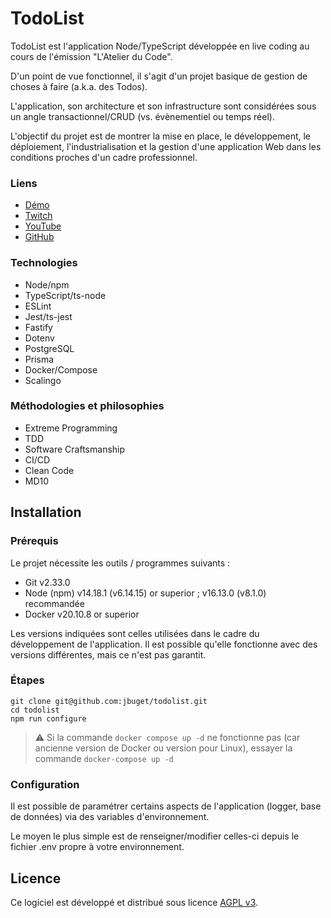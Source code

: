 # TodoList

TodoList est l'application Node/TypeScript développée en live coding au cours de l'émission "L'Atelier du Code".

D'un point de vue fonctionnel, il s'agit d'un projet basique de gestion de choses à faire (a.k.a. des Todos).

L'application, son architecture et son infrastructure sont considérées sous un angle transactionnel/CRUD (vs. évènementiel ou temps réel).

L'objectif du projet est de montrer la mise en place, le développement, le déploiement, l'industrialisation et la gestion d'une application Web dans les conditions proches d'un cadre professionnel.

### Liens

- [Démo](https://todolist.osc-fr1.scalingo.io/todos)
- [Twitch](https://twitch.tv/jeremybuget)
- [YouTube](https://www.youtube.com/channel/UCCA8eDqAjDSsWPUftDzWozA)
- [GitHub](https://github.com/jbuget/todolist)

### Technologies

- Node/npm
- TypeScript/ts-node
- ESLint
- Jest/ts-jest
- Fastify
- Dotenv
- PostgreSQL
- Prisma
- Docker/Compose
- Scalingo

### Méthodologies et philosophies

- Extreme Programming
- TDD
- Software Craftsmanship
- CI/CD
- Clean Code
- MD10

## Installation

### Prérequis
Le projet nécessite les outils / programmes suivants : 
- Git v2.33.0
- Node (npm) v14.18.1 (v6.14.15) or superior ; v16.13.0 (v8.1.0) recommandée
- Docker v20.10.8 or superior

Les versions indiquées sont celles utilisées dans le cadre du développement de l'application. Il est possible qu'elle fonctionne avec des versions différentes, mais ce n'est pas garantit. 

### Étapes

```
git clone git@github.com:jbuget/todolist.git
cd todolist
npm run configure
```

> ⚠️ Si la commande `docker compose up -d` ne fonctionne pas (car ancienne version de Docker ou version pour Linux), essayer la commande `docker-compose up -d` 

### Configuration

Il est possible de paramétrer certains aspects de l'application (logger, base de données) via des variables d'environnement.

Le moyen le plus simple est de renseigner/modifier celles-ci depuis le fichier .env propre à votre environnement.

## Licence

Ce logiciel est développé et distribué sous licence [AGPL v3](https://fr.wikipedia.org/wiki/GNU_Affero_General_Public_License).
